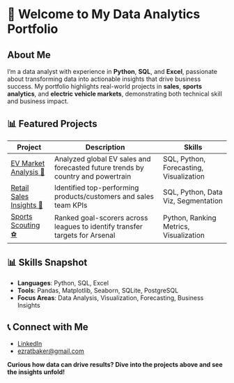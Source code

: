 # 👋 Welcome to My Data Analytics Portfolio

## About Me

I’m a data analyst with experience in **Python**, **SQL**, and **Excel**, passionate about transforming data into actionable insights that drive business success. My portfolio highlights real-world projects in **sales**, **sports analytics**, and **electric vehicle markets**, demonstrating both technical skill and business impact.

## 📊 Featured Projects

| Project | Description | Skills |
| ------- | ----------- | ------ |
| [EV Market Analysis 🔋](https://github.com/ezratbaker/example-project-electric-vehicles) | Analyzed global EV sales and forecasted future trends by country and powertrain | SQL, Python, Forecasting, Visualization |
| [Retail Sales Insights 💼](https://github.com/ezratbaker/example-project-sales) | Identified top-performing products/customers and sales team KPIs | SQL, Python, Data Viz, Segmentation |
| [Sports Scouting ⚽](https://github.com/ezratbaker/example-project-sports) | Ranked goal-scorers across leagues to identify transfer targets for Arsenal | Python, Ranking Metrics, Visualization |

## 📊 Skills Snapshot

- **Languages**: Python, SQL, Excel
- **Tools**: Pandas, Matplotlib, Seaborn, SQLite, PostgreSQL
- **Focus Areas**: Data Analysis, Visualization, Forecasting, Business Insights

## 📞 Connect with Me

- [LinkedIn](https://www.linkedin.com/in/ezra-baker-476aa4143/)
- ezratbaker@gmail.com

**Curious how data can drive results? Dive into the projects above and see the insights unfold!**

